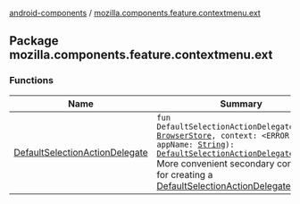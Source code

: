 [android-components](../index.md) / [mozilla.components.feature.contextmenu.ext](./index.md)

## Package mozilla.components.feature.contextmenu.ext

### Functions

| Name | Summary |
|---|---|
| [DefaultSelectionActionDelegate](-default-selection-action-delegate.md) | `fun DefaultSelectionActionDelegate(store: `[`BrowserStore`](../mozilla.components.browser.state.store/-browser-store/index.md)`, context: <ERROR CLASS>, appName: `[`String`](https://kotlinlang.org/api/latest/jvm/stdlib/kotlin/-string/index.html)`): `[`DefaultSelectionActionDelegate`](../mozilla.components.feature.contextmenu/-default-selection-action-delegate/index.md)<br>More convenient secondary constructor for creating a [DefaultSelectionActionDelegate](../mozilla.components.feature.contextmenu/-default-selection-action-delegate/index.md). |
